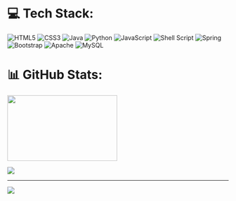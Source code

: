 # 💻 Tech Stack:
![HTML5](https://img.shields.io/badge/html5-%23E34F26.svg?style=for-the-badge&logo=html5&logoColor=white) ![CSS3](https://img.shields.io/badge/css3-%231572B6.svg?style=for-the-badge&logo=css3&logoColor=white) ![Java](https://img.shields.io/badge/java-%23ED8B00.svg?style=for-the-badge&logo=openjdk&logoColor=white) ![Python](https://img.shields.io/badge/python-3670A0?style=for-the-badge&logo=python&logoColor=ffdd54) ![JavaScript](https://img.shields.io/badge/javascript-%23323330.svg?style=for-the-badge&logo=javascript&logoColor=%23F7DF1E) ![Shell Script](https://img.shields.io/badge/shell_script-%23121011.svg?style=for-the-badge&logo=gnu-bash&logoColor=white) ![Spring](https://img.shields.io/badge/spring-%236DB33F.svg?style=for-the-badge&logo=spring&logoColor=white) ![Bootstrap](https://img.shields.io/badge/bootstrap-%238511FA.svg?style=for-the-badge&logo=bootstrap&logoColor=white) ![Apache](https://img.shields.io/badge/apache-%23D42029.svg?style=for-the-badge&logo=apache&logoColor=white) ![MySQL](https://img.shields.io/badge/mysql-%2300000f.svg?style=for-the-badge&logo=mysql&logoColor=white)
# 📊 GitHub Stats:
<img src="https://media.giphy.com/media/yYSSBtDgbbRzq/giphy.gif" width="250" height="150">

![](https://github-readme-stats.vercel.app/api/top-langs/?username=mykhaylo-zhovkevych&theme=omni&hide_border=false&include_all_commits=true&count_private=false&layout=compact)






---
[![](https://visitcount.itsvg.in/api?id=mykhaylo-zhovkevych&icon=2&color=3)](https://visitcount.itsvg.in)
<meta name="google-site-verification" content="LHo_m9S8JM3PjAaH70akbIMhG77adBIgvZK0Su3wcXI" />

